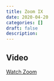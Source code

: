 ```yaml
---
title: Zoom IX
date: 2020-04-20
categories: []
draft: false
description:
---
```


## Video

[Watch Zoom](https://zoom.us/rec/share/xNVWfqPVyThObc_dwnDjAYJ6FIa9eaa8hyFI_KBfzUtl1_uERkT-ZYKeRNN9Q3gp)